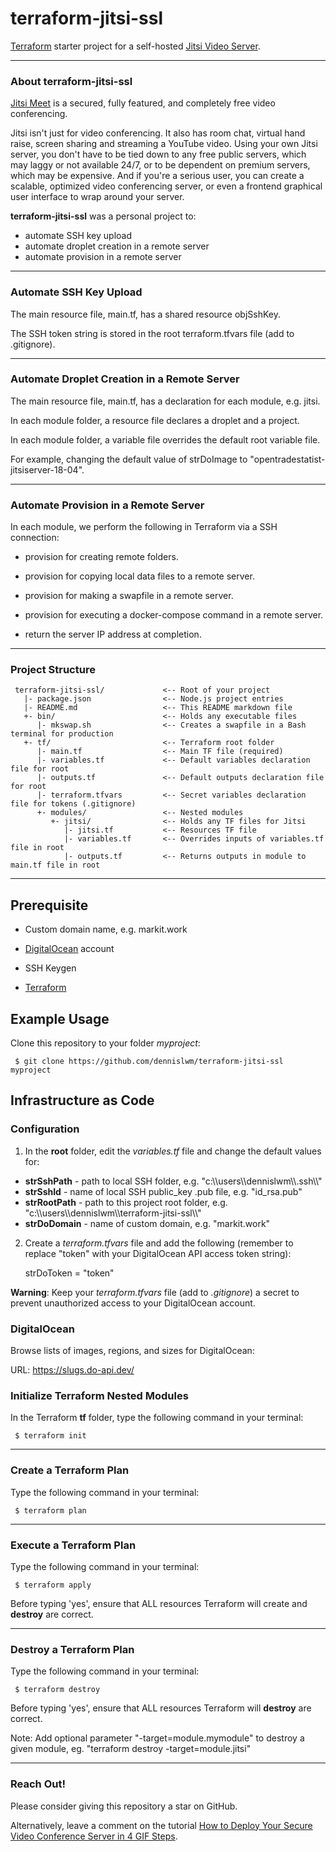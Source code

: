# terraform-jitsi-ssl
[Terraform](https://terraform.io) starter project for a self-hosted [Jitsi Video Server](https://jitsi.org).

---
### About terraform-jitsi-ssl

[Jitsi Meet](https://jitsi.org/) is a secured, fully featured, and completely free video conferencing.

Jitsi isn't just for video conferencing. It also has room chat, virtual hand raise, screen sharing and streaming a YouTube video. Using your own Jitsi server, you don't have to be tied down to any free public servers, which may laggy or not available 24/7, or to be dependent on premium servers, which may be expensive. And if you're a serious user, you can create a scalable, optimized video conferencing server, or even a frontend graphical user interface to wrap around your server.

**terraform-jitsi-ssl** was a personal project to:
- automate SSH key upload
- automate droplet creation in a remote server
- automate provision in a remote server

---
### Automate SSH Key Upload

The main resource file, main.tf, has a shared resource objSshKey.

The SSH token string is stored in the root terraform.tfvars file (add to .gitignore).

---
### Automate Droplet Creation in a Remote Server

The main resource file, main.tf, has a declaration for each module, e.g. jitsi.

In each module folder, a resource file declares a droplet and a project.

In each module folder, a variable file overrides the default root variable file.

For example, changing the default value of strDoImage to "opentradestatist-jitsiserver-18-04".

---
### Automate Provision in a Remote Server

In each module, we perform the following in Terraform via a SSH connection:

- provision for creating remote folders.

- provision for copying local data files to a remote server.

- provision for making a swapfile in a remote server.

- provision for executing a docker-compose command in a remote server.

- return the server IP address at completion.

---
### Project Structure
     terraform-jitsi-ssl/             <-- Root of your project
       |- package.json                <-- Node.js project entries
       |- README.md                   <-- This README markdown file
       +- bin/                        <-- Holds any executable files
          |- mkswap.sh                <-- Creates a swapfile in a Bash terminal for production
       +- tf/                         <-- Terraform root folder
          |- main.tf                  <-- Main TF file (required)
          |- variables.tf             <-- Default variables declaration file for root
          |- outputs.tf               <-- Default outputs declaration file for root
          |- terraform.tfvars         <-- Secret variables declaration file for tokens (.gitignore)
          +- modules/                 <-- Nested modules
             +- jitsi/                <-- Holds any TF files for Jitsi
                |- jitsi.tf           <-- Resources TF file
                |- variables.tf       <-- Overrides inputs of variables.tf file in root
                |- outputs.tf         <-- Returns outputs in module to main.tf file in root

---
## Prerequisite

* Custom domain name, e.g. markit.work

* [DigitalOcean](https://bit.ly/dbaff001) account

* SSH Keygen

* [Terraform](https://terraform.io)

## Example Usage

Clone this repository to your folder _myproject_:

     $ git clone https://github.com/dennislwm/terraform-jitsi-ssl myproject

## Infrastructure as Code

### Configuration

1. In the **root** folder, edit the _variables.tf_ file and change the default values for:
* **strSshPath** - path to local SSH folder, e.g. "c:\\\\users\\\\dennislwm\\\\.ssh\\\\"
* **strSshId** - name of local SSH public_key .pub file, e.g. "id_rsa.pub"
* **strRootPath** - path to this project root folder, e.g. "c:\\\\users\\\\dennislwm\\\\terraform-jitsi-ssl\\\\"
* **strDoDomain** - name of custom domain, e.g. "markit.work"
2. Create a _terraform.tfvars_ file and add the following (remember to replace "token" with your DigitalOcean API access token string):

     strDoToken = "token"

**Warning**: Keep your _terraform.tfvars_ file (add to _.gitignore_) a secret to prevent unauthorized access to your DigitalOcean account.

### DigitalOcean

Browse lists of images, regions, and sizes for DigitalOcean:

URL: https://slugs.do-api.dev/

### Initialize Terraform Nested Modules

In the Terraform **tf** folder, type the following command in your terminal:

     $ terraform init

---

### Create a Terraform Plan

Type the following command in your terminal:

     $ terraform plan

---

### Execute a Terraform Plan

Type the following command in your terminal:

     $ terraform apply

Before typing 'yes', ensure that ALL resources Terraform will create and **destroy** are correct.

---

### Destroy a Terraform Plan

Type the following command in your terminal:

     $ terraform destroy

Before typing 'yes', ensure that ALL resources Terraform will **destroy** are correct.

Note: Add optional parameter "-target=module.mymodule" to destroy a given module, eg. "terraform destroy -target=module.jitsi"

---

### Reach Out!
Please consider giving this repository a star on GitHub.

Alternatively, leave a comment on the tutorial [How to Deploy Your Secure Video Conference Server in 4 GIF Steps](https://bit.ly/devto005c).
